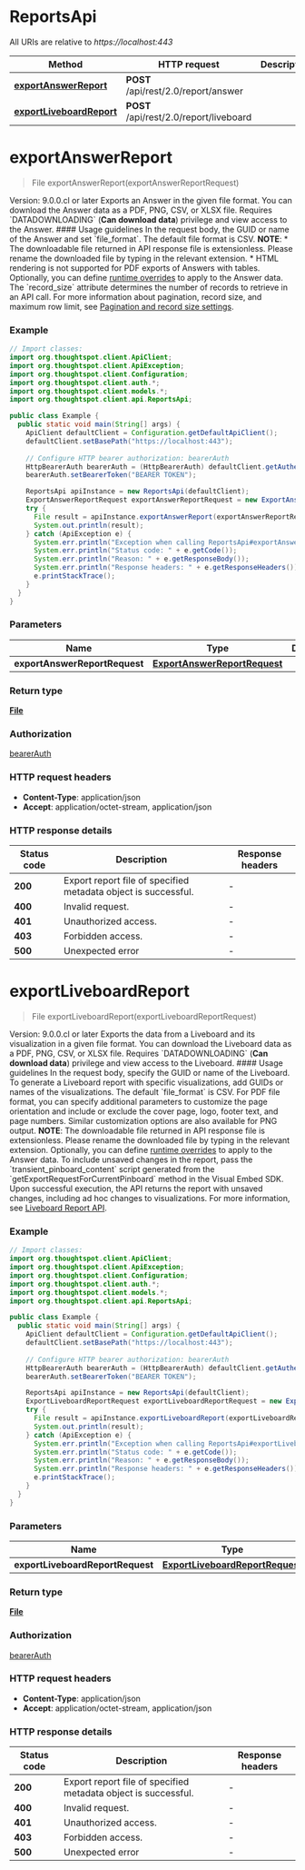# ReportsApi

All URIs are relative to *https://localhost:443*

| Method | HTTP request | Description |
|------------- | ------------- | -------------|
| [**exportAnswerReport**](ReportsApi.md#exportAnswerReport) | **POST** /api/rest/2.0/report/answer |  |
| [**exportLiveboardReport**](ReportsApi.md#exportLiveboardReport) | **POST** /api/rest/2.0/report/liveboard |  |


<a id="exportAnswerReport"></a>
# **exportAnswerReport**
> File exportAnswerReport(exportAnswerReportRequest)



  Version: 9.0.0.cl or later   Exports an Answer in the given file format. You can download the Answer data as a PDF, PNG, CSV, or XLSX file.  Requires &#x60;DATADOWNLOADING&#x60; (**Can download data**) privilege and view access to the Answer.  #### Usage guidelines  In the request body, the GUID or name of the Answer and set &#x60;file_format&#x60;. The default file format is CSV.  **NOTE**: * The downloadable file returned in API response file is extensionless. Please rename the downloaded file by typing in the relevant extension. * HTML rendering is not supported for PDF exports of Answers with tables.  Optionally, you can define [runtime overrides](https://developers.thoughtspot.com/docs/fetch-data-and-report-apis#_runtime_overrides) to apply to the Answer data.  The &#x60;record_size&#x60; attribute determines the number of records to retrieve in an API call. For more information about pagination, record size, and maximum row limit, see [Pagination and record size settings](https://developers.thoughtspot.com/docs/fetch-data-and-report-apis#_pagination_settings_for_data_and_report_api).     

### Example
```java
// Import classes:
import org.thoughtspot.client.ApiClient;
import org.thoughtspot.client.ApiException;
import org.thoughtspot.client.Configuration;
import org.thoughtspot.client.auth.*;
import org.thoughtspot.client.models.*;
import org.thoughtspot.client.api.ReportsApi;

public class Example {
  public static void main(String[] args) {
    ApiClient defaultClient = Configuration.getDefaultApiClient();
    defaultClient.setBasePath("https://localhost:443");
    
    // Configure HTTP bearer authorization: bearerAuth
    HttpBearerAuth bearerAuth = (HttpBearerAuth) defaultClient.getAuthentication("bearerAuth");
    bearerAuth.setBearerToken("BEARER TOKEN");

    ReportsApi apiInstance = new ReportsApi(defaultClient);
    ExportAnswerReportRequest exportAnswerReportRequest = new ExportAnswerReportRequest(); // ExportAnswerReportRequest | 
    try {
      File result = apiInstance.exportAnswerReport(exportAnswerReportRequest);
      System.out.println(result);
    } catch (ApiException e) {
      System.err.println("Exception when calling ReportsApi#exportAnswerReport");
      System.err.println("Status code: " + e.getCode());
      System.err.println("Reason: " + e.getResponseBody());
      System.err.println("Response headers: " + e.getResponseHeaders());
      e.printStackTrace();
    }
  }
}
```

### Parameters

| Name | Type | Description  | Notes |
|------------- | ------------- | ------------- | -------------|
| **exportAnswerReportRequest** | [**ExportAnswerReportRequest**](ExportAnswerReportRequest.md)|  | |

### Return type

[**File**](File.md)

### Authorization

[bearerAuth](../README.md#bearerAuth)

### HTTP request headers

 - **Content-Type**: application/json
 - **Accept**: application/octet-stream, application/json

### HTTP response details
| Status code | Description | Response headers |
|-------------|-------------|------------------|
| **200** | Export report file of specified metadata object is successful. |  -  |
| **400** | Invalid request. |  -  |
| **401** | Unauthorized access. |  -  |
| **403** | Forbidden access. |  -  |
| **500** | Unexpected error |  -  |

<a id="exportLiveboardReport"></a>
# **exportLiveboardReport**
> File exportLiveboardReport(exportLiveboardReportRequest)



  Version: 9.0.0.cl or later   Exports the data from a Liveboard and its visualization in a given file format. You can download the Liveboard data as a PDF, PNG, CSV, or XLSX file.  Requires &#x60;DATADOWNLOADING&#x60; (**Can download data**) privilege and view access to the Liveboard.  #### Usage guidelines  In the request body, specify the GUID or name of the Liveboard. To generate a Liveboard report with specific visualizations, add GUIDs or names of the visualizations.  The default &#x60;file_format&#x60; is CSV. For PDF file format, you can specify additional parameters to customize the page orientation and include or exclude the cover page, logo, footer text, and page numbers. Similar customization options are also available for PNG output.  **NOTE**: The downloadable file returned in API response file is extensionless. Please rename the downloaded file by typing in the relevant extension.  Optionally, you can define [runtime overrides](https://developers.thoughtspot.com/docs/fetch-data-and-report-apis#_runtime_overrides) to apply to the Answer data.  To include unsaved changes in the report, pass the &#x60;transient_pinboard_content&#x60; script generated from the &#x60;getExportRequestForCurrentPinboard&#x60; method in the Visual Embed SDK. Upon successful execution, the API returns the report with unsaved changes, including ad hoc changes to visualizations. For more information, see [Liveboard Report API](https://developers.thoughtspot.com/docs/fetch-data-and-report-apis#_liveboard_report_api).     

### Example
```java
// Import classes:
import org.thoughtspot.client.ApiClient;
import org.thoughtspot.client.ApiException;
import org.thoughtspot.client.Configuration;
import org.thoughtspot.client.auth.*;
import org.thoughtspot.client.models.*;
import org.thoughtspot.client.api.ReportsApi;

public class Example {
  public static void main(String[] args) {
    ApiClient defaultClient = Configuration.getDefaultApiClient();
    defaultClient.setBasePath("https://localhost:443");
    
    // Configure HTTP bearer authorization: bearerAuth
    HttpBearerAuth bearerAuth = (HttpBearerAuth) defaultClient.getAuthentication("bearerAuth");
    bearerAuth.setBearerToken("BEARER TOKEN");

    ReportsApi apiInstance = new ReportsApi(defaultClient);
    ExportLiveboardReportRequest exportLiveboardReportRequest = new ExportLiveboardReportRequest(); // ExportLiveboardReportRequest | 
    try {
      File result = apiInstance.exportLiveboardReport(exportLiveboardReportRequest);
      System.out.println(result);
    } catch (ApiException e) {
      System.err.println("Exception when calling ReportsApi#exportLiveboardReport");
      System.err.println("Status code: " + e.getCode());
      System.err.println("Reason: " + e.getResponseBody());
      System.err.println("Response headers: " + e.getResponseHeaders());
      e.printStackTrace();
    }
  }
}
```

### Parameters

| Name | Type | Description  | Notes |
|------------- | ------------- | ------------- | -------------|
| **exportLiveboardReportRequest** | [**ExportLiveboardReportRequest**](ExportLiveboardReportRequest.md)|  | |

### Return type

[**File**](File.md)

### Authorization

[bearerAuth](../README.md#bearerAuth)

### HTTP request headers

 - **Content-Type**: application/json
 - **Accept**: application/octet-stream, application/json

### HTTP response details
| Status code | Description | Response headers |
|-------------|-------------|------------------|
| **200** | Export report file of specified metadata object is successful. |  -  |
| **400** | Invalid request. |  -  |
| **401** | Unauthorized access. |  -  |
| **403** | Forbidden access. |  -  |
| **500** | Unexpected error |  -  |

